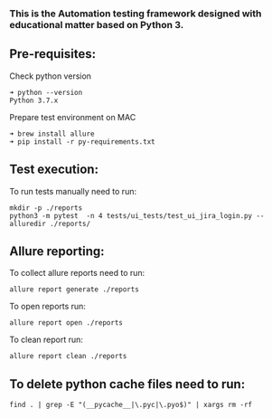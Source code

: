 ### This is the Automation testing framework designed with educational matter based on Python 3.

## Pre-requisites:

Check python version
```
➜ python --version
Python 3.7.x
```

Prepare test environment on MAC
```
➜ brew install allure
➜ pip install -r py-requirements.txt
```


## Test execution:

To run tests manually need to run:
```
mkdir -p ./reports
python3 -m pytest  -n 4 tests/ui_tests/test_ui_jira_login.py --alluredir ./reports/
```

## Allure reporting:

To collect allure reports need to run: 
```
allure report generate ./reports
```

To open reports run:
```
allure report open ./reports
```

To clean report run:
```
allure report clean ./reports
```

## To delete python cache files need to run:
``` 
find . | grep -E "(__pycache__|\.pyc|\.pyo$)" | xargs rm -rf
```